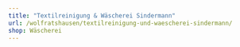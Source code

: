```yaml
---
title: "Textilreinigung & Wäscherei Sindermann"
url: /wolfratshausen/textilreinigung-und-waescherei-sindermann/
shop: Wäscherei
---
```

